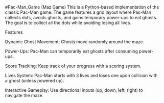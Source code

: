 #Pac-Man_Game (Maz Game)
This is a Python-based implementation of the classic Pac-Man game. The game features a grid layout where Pac-Man collects dots, avoids ghosts, and gains temporary power-ups to eat ghosts. The goal is to collect all the dots while avoiding losing all lives.

Features

Dynamic Ghost Movement: Ghosts move randomly around the maze.

Power-Ups: Pac-Man can temporarily eat ghosts after consuming power-ups.

Score Tracking: Keep track of your progress with a scoring system.

Lives System: Pac-Man starts with 3 lives and loses one upon collision with a ghost (unless powered up).

Interactive Gameplay: Use directional inputs (up, down, left, right) to navigate the maze.
